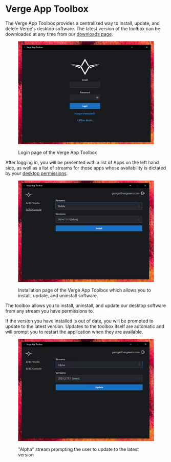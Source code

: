 # Verge App Toolbox

The Verge App Toolbox provides a centralized way to install, update, and delete Verge's desktop software. The latest version of the toolbox can be downloaded at any time from our [downloads page](https://aeroportal.droneshow.software/downloads).

<figure><img src="../../.gitbook/assets/image.png" alt=""><figcaption><p>Login page of the Verge App Toolbox</p></figcaption></figure>

After logging in, you will be presented with a list of Apps on the left hand side, as well as a list of streams for those apps whose availability is dictated by your [desktop permissions](https://app.gitbook.com/o/Oh6nX1fqlJti7A6kJdwJ/s/akGR2bVCZLTNoe2hkqeR/\~/changes/15/drone-show-software/verge-web-portal/managing-users-desktop-permissions).

<figure><img src="../../.gitbook/assets/image (1).png" alt=""><figcaption><p>Installation page of the Verge App Toolbox which allows you to install, update, and uninstall software.</p></figcaption></figure>

The toolbox allows you to install, uninstall, and update our desktop software from any stream you have permissions to.&#x20;

If the version you have installed is out of date, you will be prompted to update to the latest version. Updates to the toolbox itself are automatic and will prompt you to restart the application when they are available.

<figure><img src="../../.gitbook/assets/image (13).png" alt=""><figcaption><p>"Alpha" stream prompting the user to update to the latest version</p></figcaption></figure>
